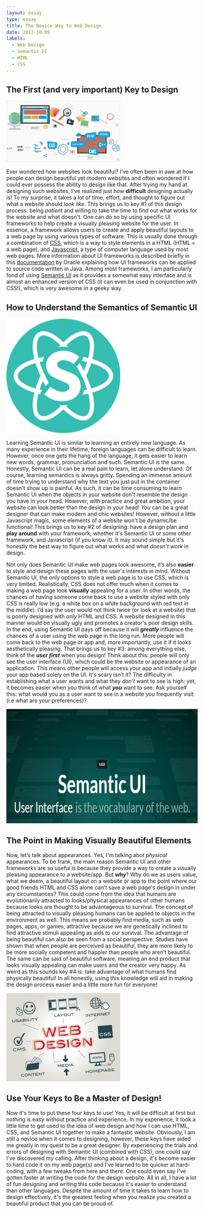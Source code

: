 ```yaml
---
layout: essay
type: essay
title: The Novice Way to Web Design
date: 2017-10-05
labels:
  - Web Design
  - Semantic UI
  - HTML 
  - CSS 
---
```


## The First (and very important) Key to Design

<img class="ui right floated image" width="300" src="../images/webdesign5.jpg">

Ever wondered how websites look beautiful? I’ve often been in awe at how people can design beautiful yet modern websites and often wondered if I could ever possess the ability to design like that. After trying my hand at designing such websites, I've realized just how **difficult** designing actually is! To my surprise, it takes a lot of time, effort, and thought to figure out what a website should *look like.* This brings us to key #1 of this design process: being *patient* and willing to take the time to find out what works for the website and what doesn't. One can do so by using specific UI frameworks to help create a visually pleasing website for the user. In essence, a framework allows users to create and apply beautiful layouts to a web page by using various types of software. This is usually done through a combination of [CSS](https://www.w3schools.com/css/css_intro.asp), which is a way to style elements in a HTML (HTML = a web page), and [Javascript](https://www.w3schools.com/js/), a type of computer language used by most web pages. More information about UI frameworks is described briefly in this [documentation](https://docs.oracle.com/cd/E12517_01/back_office/pdf/141/html/pos_impg2/uiframework.htm) by Oracle explaining how UI frameworks can be applied to source code written in Java. Among most frameworks, I am particularly fond of using [Semantic UI](https://semantic-ui.com/) as it provides a somewhat easy interface and is almost an enhanced version of CSS (it can even be used in conjunction with CSS!), which is very awesome in a geeky way. 

## How to Understand the Semantics of Semantic UI

<img class="ui tiny left floated image" width="300" src="../images/semanticui.png">

Learning Semantic UI is similar to learning an entirely new language. As many experience in their lifetime, foreign languages can be difficult to learn. However, once one gets the hang of the language, it gets easier to learn new words, grammar, pronunciation and such. Semantic UI is the same. Honestly, Semantic UI can be a real pain to learn, let alone understand. Of course, learning semantics is always gritty. Spending an immense amount of time trying to understand why the text you just put in the container doesn't show up is painful. As such, it can be time consuming to learn Semantic UI when the objects in your website don't resemble the design you have in your head. However, with practice and great ambition, your website can look better than the design in your head! *You* can be a great designer that can make modern and chic websites! However, without a little Javascript magic, some elements of a website won't be dynamic/be functional! This brings us to key #2 of designing: have a design plan and **play around** with your framework, whether it's Semantic UI or some other framework, and Javascript (if you know it). It may sound simple but it's honestly the best way to figure out what works and what *doesn't work* in design.  

Not only does Semantic UI make web pages look awesome, it’s also **easier** to style and design these pages with the user's interests in mind. Without Semantic UI, the only options to style a web page is to use CSS, which is very limited. Realistically, CSS does not offer much when it comes to making a web page look **visually** appealing for a user. In other words, the chances of having someone come back to use a website styled with only CSS is really low (e.g. a white box on a white background with red text in the middle). I’d say the user would not think twice (or look at a website) that is poorly designed with *only* HTML and CSS. A website designed in this manner would be visually ugly and promotes a creator's poor design skills. In the end, using Semantic UI pays off because it will **_greatly_** influence the chances of a user using the web page in the long run. More people will come back to the web page or app and, more importantly, use it if it looks aesthetically pleasing. That brings us to key #3: among everything else, think of the **_user first_** when you design! Think about this: people will only see the user interface (UI), which could be the website or appearance of an application. This means other people will access *your* app and initially *judge* your app based solely on the UI. It's scary isn't it? The difficulty in establishing what a user wants and what they *don't* want to see is high; yet, it becomes easier when you think of what **_you_** want to see. Ask yourself this: what would you as a user want to see in a website you frequently visit (i.e what are your preferences)?    

<p align="center">
  <img height="300" src="../images/semanticui2.jpg">
</p>

## The Point in Making Visually Beautiful Elements 

Now, let’s talk about appearances. Yes, I'm talking abot *physical* appearances. To be frank, the main reason Semantic UI and other frameworks are so useful is because they provide a way to create a visually pleasing appearance to a website/app. But **why**? Why do we as users value, what we deem, a beautiful layout on a website or app to the point where our good friends HTML and CSS alone can’t save a web page's design in under any circumstances? This could come from the idea that humans are evolutionarily attracted to looks/physical appearances of other humans because looks are thought to be advantageous to survival. The concept of being attracted to visually pleasing humans can be applied to objects in the environment as well. This means we probably find media, such as web pages, apps, or games, attractive because we are genetically inclined to find attractive stimuli appealing as aids to our survival. The advantage of being beautiful can also be seen from a social perspective. Studies have shown that when people are perceived as beautiful, they are more likely to be more socially competent and happier than people who aren’t beautiful. The same can be said of beautiful software, meaning an end product that looks visually appealing can make users and the creator very happy. As weird as this sounds key #4 is: take advantage of what humans find physically beautiful! In all honestly, using this knowledge will aid in making the design process easier and a little more fun for everyone!  

<img class="ui left floated image" width="300" src="../images/webdesign4.jpg">

## Use Your Keys to Be a Master of Design!

Now it's time to put these four keys to use! Yes, it will be difficult at first but nothing is easy without practice and experience. In my experience, it took a little time to get used to the idea of web design and how I can use HTML, CSS, and Semantic UI together to make a fantastic website. Obviously, I am still a novice when it comes to designing, however, these keys have aided me greatly in my quest to be a great designer. By experiencing the trials and errors of designing with Semantic UI (combined with CSS), one could say I've discovered my calling. After thinking about a design, it's become easier to hard code it on my web page(s) and I've learned to be quicker at hard-coding, with a few tweaks from here and there. One could even say I've gotten faster at writing the code for the design website. All in all, I have a lot of fun designing and writing this code because it's easier to understand than other languages. Despite the amount of time it takes to learn how to design effectively, it's the greatest feeling when you realize you created a beautiful product that you can be proud of.  
